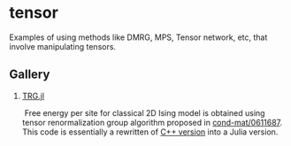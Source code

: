 # tensor

Examples of using methods like DMRG, MPS, Tensor network, etc, that involve manipulating tensors.



## Gallery

1. [TRG.jl](https://github.com/phymann/tensor/blob/master/TRG.jl)
	
	​		Free energy per site for classical 2D Ising model is obtained using tensor renormalization group algorithm proposed in [cond-mat/0611687](http://arxiv.org/abs/cond-mat/0611687). This code is essentially a rewritten of [C++ version](http://itensor.org/docs.cgi?vers=cppv3&page=book/trg) into a Julia version.
